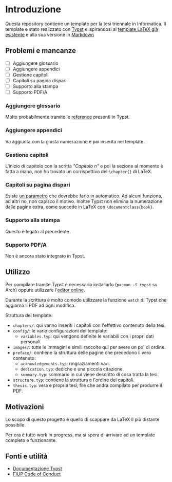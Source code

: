 # Introduzione

Questa repository contiene un template per la tesi triennale in Informatica.
Il template e stato realizzato con [Typst](https://typst.app/) e ispirandosi al [template LaTeX già esistente](https://github.com/FIUP/Thesis-template.git) e alla sua versione in [Markdown](https://github.com/FIUP/pandoc-thesis-template)

## Problemi e mancanze

- [ ] Aggiungere glossario
- [ ] Aggiungere appendici
- [ ] Gestione capitoli
- [ ] Capitoli su pagina dispari
- [ ] Supporto alla stampa
- [ ] Supporto PDF/A

### Aggiungere glossario

Molto probabilmente tramite le [reference](https://typst.app/docs/reference/meta/ref/) presenti in Typst.

### Aggiungere appendici

Va aggiunta con la giusta numerazione e poi inserita nel template.

### Gestione capitoli

L'inizio di capitolo con la scritta _"Capitolo n"_ e poi la sezione al momento è fatta a mano, non ho trovato un corrispettivo del `\chapter{}` di LaTeX.

### Capitoli su pagina dispari

Esiste [un parametro](https://typst.app/docs/reference/layout/pagebreak/#parameters-to) che dovrebbe farlo in automatico. Ad alcuni funziona, ad altri no, non capisco il motivo. Inoltre Typst non elimina la numerazione dalle pagine extra, come succede in LaTeX con `\documentclass{book}`.

### Supporto alla stampa

Questo è legato al precedente.

### Supporto PDF/A

Non è ancora stato integrato in Typst.

## Utilizzo

Per compilare tramite Typst è necessario installarlo (`pacman -S typst` su Arch) oppure utilizzare l'[editor online](https://typst.app/).

Durante la scrittura è molto comodo utilizzare la funzione `watch` di Typst che aggiorna il PDF ad ogni modifica.

Struttura del template:

- `chapters/`: qui vanno inseriti i capitoli con l'effettivo contenuto della tesi.
- `config/`: le varie configurazioni del template:
  - `variables.typ`: qui vengono definite le variabili con i propri dati personali.
- `images/`: tutte le immagini e simili raccolte qui per avere un po' di ordine.
- `preface/`: contiene la struttura delle pagine che precedono il vero contenuto:
  - `acknowledgements.typ`: ringraziamenti vari.
  - `dedication.typ`: dediche e una piccola citazione.
  - `summary.typ`: sommario in cui viene descritto di cosa tratta la tesi.
- `structure.typ`: contiene la struttura e l'ordine dei capitoli.
- `thesis.typ`: vera e propria tesi, file che andrà compilato per produrre il PDF.

## Motivazioni

Lo scopo di questo progetto è quello di scappare da LaTeX il più distante possibile.

Per ora è tutto work in progress, ma si spera di arrivare ad un template completo e funzionante.

## Fonti e utilità

- [Documentazione Typst](https://typst.app/docs/)
- [FIUP Code of Conduct](https://github.com/FIUP/Getting_Started/blob/master/CODE_OF_CONDUCT.md)
